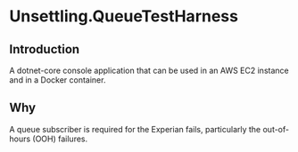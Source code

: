 # Unsettling.QueueTestHarness

## Introduction

A dotnet-core console application that can be used in an AWS EC2 instance
and in a Docker container.

## Why

A queue subscriber is required for the Experian fails, particularly the
out-of-hours (OOH) failures.
